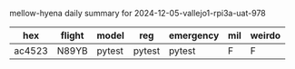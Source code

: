 mellow-hyena daily summary for 2024-12-05-vallejo1-rpi3a-uat-978

|hex|flight|model|reg|emergency|mil|weirdo|
|--|--|--|--|--|--|--|
|ac4523|N89YB|pytest|pytest|pytest|F|F|

